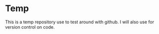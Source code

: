 # Temp

This is a temp repository use to test around with github. I will also use for version control on code. 
